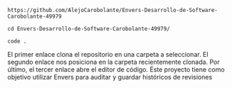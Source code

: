 ```
https://github.com/AlejoCarobolante/Envers-Desarrollo-de-Software-Carobolante-49979
```
```
cd Envers-Desarrollo-de-Software-Carobolante-49979/
```
```
code .
```

El primer enlace clona el repositorio en una carpeta a seleccionar.
El segundo enlace nos posiciona en la carpeta recientemente clonada.
Por último, el tercer enlace abre el editor de código.
Éste proyecto tiene como objetivo utilizar Envers para auditar y guardar históricos de revisiones
